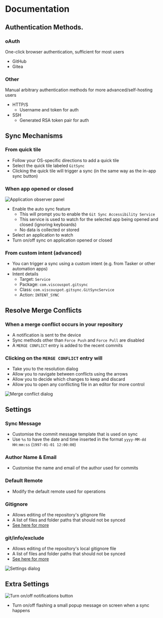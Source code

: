 
# Documentation


## Authentication Methods.
### oAuth
One-click browser authentication, sufficient for most users
 - GitHub
 - Gitea
### Other
Manual arbitrary authentication methods for more advanced/self-hosting users
 - HTTP/S
     - Username and token for auth
 - SSH
     - Generated RSA token pair for auth

## Sync Mechanisms

### From quick tile

- Follow your OS-specific directions to add a quick tile
- Select the quick tile labeled `GitSync`
- Clicking the quick tile will trigger a sync (in the same way as the in-app sync button)

### When app opened or closed
![Application observer panel](https://github.com/user-attachments/assets/0943be2b-7e12-48f3-b362-366c8715b778)
- Enable the auto sync feature
    - This will prompt you to enable the `Git Sync Accessibility Service`
    - This service is used to watch for the selected app being opened and closed (ignoring keyboards)
    - No data is collected or stored
- Select an application to watch
- Turn on/off sync on application opened or closed


### From custom intent (advanced)

- You can trigger a sync using a custom intent (e.g. from Tasker or other automation apps)
- Intent details
    - Target: `Service`
    - Package: `com.viscouspot.gitsync`
    - Class: `com.viscouspot.gitsync.GitSyncService`
    - Action: `INTENT_SYNC`

## Resolve Merge Conflicts

### When a merge conflict occurs in your repository
- A notification is sent to the device
- Sync methods other than `Force Push` and `Force Pull` are disabled
- A `MERGE CONFLICT` entry is added to the recent commits

### Clicking on the `MERGE CONFLICT` entry will
- Take you to the resolution dialog
- Allow you to navigate between conflicts using the arrows
- Allow you to decide which changes to keep and discard
- Allow you to open any conflicting file in an editor for more control

![Merge conflict dialog](https://github.com/user-attachments/assets/37b8c5d3-27fe-434f-8a98-816a39c47763)

## Settings
### Sync Message
- Customise the commit message template that is used on sync
- Use `%s` to have the date and time inserted in the format `yyyy-MM-dd HH:mm:ss` (`1997-01-01 12:00:00`)

### Author Name & Email
- Customise the name and email of the author used for commits

### Default Remote
- Modify the default remote used for operations

### Gitignore
- Allows editing of the repository's gitignore file
- A list of files and folder paths that should not be synced
- [See here for more](https://git-scm.com/docs/gitignore)

### git/info/exclude
- Allows editing of the repository's local gitignore file
- A list of files and folder paths that should not be synced
- [See here for more](https://docs.github.com/en/get-started/getting-started-with-git/ignoring-files#excluding-local-files-without-creating-a-gitignore-file)

![Settings dialog](https://github.com/user-attachments/assets/50218268-9fa5-40ea-8229-f73aa60dea3d)

## Extra Settings

![Turn on/off notifications button](https://github.com/user-attachments/assets/f88c8db1-4ca7-4ded-a53d-acc37268725c)
- Turn on/off flashing a small popup message on screen when a sync happens
